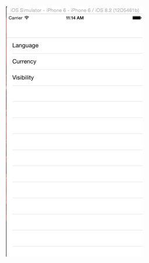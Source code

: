 
![snapshot][]

[snapshot]: https://github.com/vidaaudrey/SharingDetailTableView/blob/master/snapshot.gif
